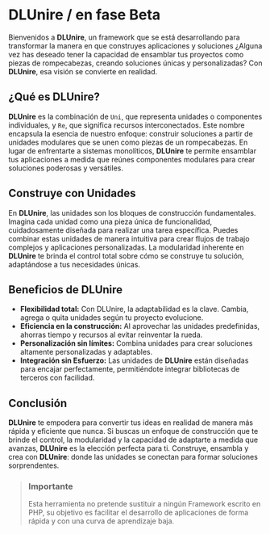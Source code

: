 # DLUnire / en fase Beta

Bienvenidos a **DLUnire**, un framework que se está desarrollando para transformar la manera en que construyes aplicaciones y soluciones ¿Alguna vez has deseado tener la capacidad de ensamblar tus proyectos como piezas de rompecabezas, creando soluciones únicas y personalizadas? Con **DLUnire**, esa visión se convierte en realidad.

## ¿Qué es DLUnire?

**DLUnire** es la combinación de `Uni`, que representa unidades o componentes individuales, y `Re`, que significa recursos interconectados. Este nombre encapsula la esencia de nuestro enfoque: construir soluciones a partir de unidades modulares que se unen como piezas de un rompecabezas. En lugar de enfrentarte a sistemas monolíticos, **DLUnire** te permite ensamblar tus aplicaciones a medida que reúnes componentes modulares para crear soluciones poderosas y versátiles.

## Construye con Unidades

En **DLUnire**, las unidades son los bloques de construcción fundamentales. Imagina cada unidad como una pieza única de funcionalidad, cuidadosamente diseñada para realizar una tarea específica. Puedes combinar estas unidades de manera intuitiva para crear flujos de trabajo complejos y aplicaciones personalizadas. La modularidad inherente en **DLUnire** te brinda el control total sobre cómo se construye tu solución, adaptándose a tus necesidades únicas.

## Beneficios de DLUnire

- **Flexibilidad total:** Con DLUnire, la adaptabilidad es la clave. Cambia, agrega o quita unidades según tu proyecto evolucione.
- **Eficiencia en la construcción:** Al aprovechar las unidades predefinidas, ahorras tiempo y recursos al evitar reinventar la rueda.
- **Personalización sin límites:** Combina unidades para crear soluciones altamente personalizadas y adaptables.
- **Integración sin Esfuerzo:** Las unidades de **DLUnire** están diseñadas para encajar perfectamente, permitiéndote integrar bibliotecas de terceros con facilidad.

## Conclusión

**DLUnire** te empodera para convertir tus ideas en realidad de manera más rápida y eficiente que nunca. Si buscas un enfoque de construcción que te brinde el control, la modularidad y la capacidad de adaptarte a medida que avanzas, **DLUnire** es la elección perfecta para ti. Construye, ensambla y crea con **DLUnire**: donde las unidades se conectan para formar soluciones sorprendentes.

> ### Importante
>
> Esta herramienta no pretende sustituir a ningún Framework escrito en PHP, su objetivo es facilitar el desarrollo de aplicaciones de forma rápida y con una curva de aprendizaje baja.